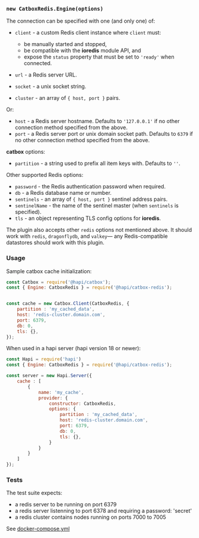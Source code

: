 
### `new CatboxRedis.Engine(options)`

The connection can be specified with one (and only one) of:

- `client` - a custom Redis client instance where `client` must:
  - be manually started and stopped,
  - be compatible with the **ioredis** module API, and
  - expose the `status` property that must be set to `'ready'` when connected.

- `url` - a Redis server URL.

- `socket` - a unix socket string.

- `cluster` - an array of `{ host, port }` pairs.

Or:

- `host` - a Redis server hostname. Defaults to `'127.0.0.1'` if no other connection method specified from the above.
- `port` - a Redis server port or unix domain socket path. Defaults to `6379` if no other connection method specified from the above.

**catbox** options:

- `partition` - a string used to prefix all item keys with. Defaults to `''`.

Other supported Redis options:

- `password` - the Redis authentication password when required.
- `db` - a Redis database name or number.
- `sentinels` - an array of `{ host, port }` sentinel address pairs.
- `sentinelName` - the name of the sentinel master (when `sentinels` is specified).
- `tls` - an object representing TLS config options for **ioredis**.

The plugin also accepts other `redis` options not mentioned above. It should work with `redis`, `dragonflydb`, and `valkey`— any Redis-compatible datastores should work with this plugin.


### Usage

Sample catbox cache initialization:

```js
const Catbox = require('@hapi/catbox');
const { Engine: CatboxRedis } = require('@hapi/catbox-redis');


const cache = new Catbox.Client(CatboxRedis, {
    partition : 'my_cached_data',
    host: 'redis-cluster.domain.com',
    port: 6379,
    db: 0,
    tls: {},
});
```

When used in a hapi server (hapi version 18 or newer):

```js
const Hapi = require('hapi')
const { Engine: CatboxRedis } = require('@hapi/catbox-redis');

const server = new Hapi.Server({
    cache : [
        {
            name: 'my_cache',
            provider: {
                constructor: CatboxRedis,
                options: {
                    partition : 'my_cached_data',
                    host: 'redis-cluster.domain.com',
                    port: 6379,
                    db: 0,
                    tls: {},
                }
            }
        }
    ]
});
```


### Tests

The test suite expects:
- a redis server to be running on port 6379
- a redis server listenning to port 6378 and requiring a password: 'secret'
- a redis cluster contains nodes running on ports 7000 to 7005

See [docker-compose.yml](./docker-compose.yml)
